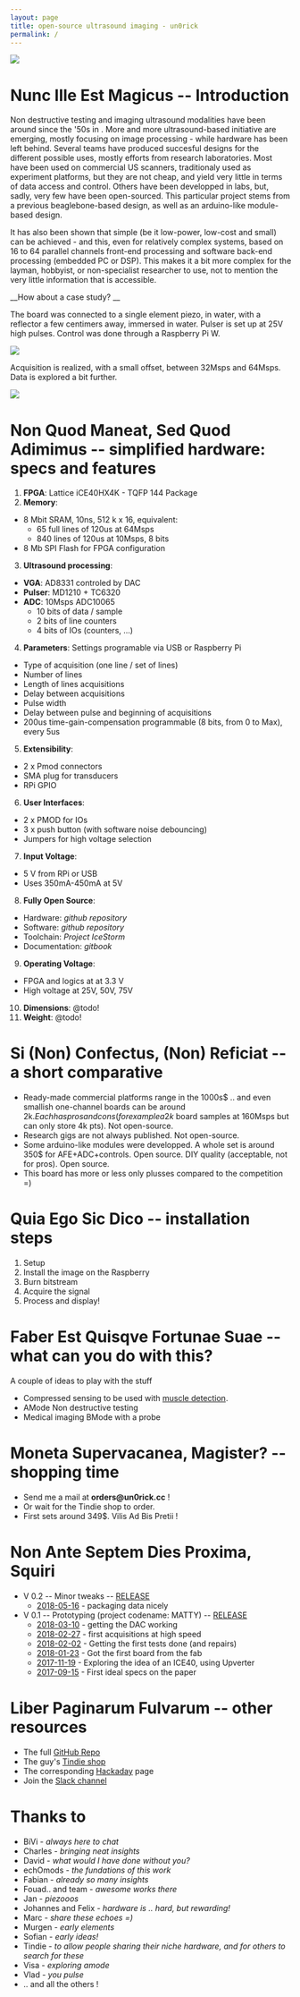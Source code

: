 ```yaml
---
layout: page
title: open-source ultrasound imaging - un0rick 
permalink: /
---
```


![](https://raw.githubusercontent.com/kelu124/echomods/master/matty/images/board/un0desc.png)

# __Nunc Ille Est Magicus__ -- Introduction

Non destructive testing and imaging ultrasound modalities have been around since the '50s in . More and more ultrasound-based initiative are emerging, mostly focusing on image processing - while hardware has been left behind. Several teams have produced succesful designs for the different possible uses, mostly efforts from research laboratories. Most have been used on commercial US scanners, traditionaly used as experiment platforms, but they are not cheap, and yield very little in terms of data access and control. Others have been developped in labs, but, sadly, very few have been open-sourced. This particular project stems from a previous beaglebone-based design, as well as an arduino-like module-based design. 

It has also been shown that simple (be it low-power, low-cost and small) can be achieved - and this, even for relatively complex systems, based on 16 to 64  parallel   channels   front-end  processing and software back-end processing (embedded PC or DSP). This makes it a bit more complex for the layman, hobbyist, or non-specialist researcher to use, not to mention the very little information that is accessible.

__How about a case study? __

The board was connected to a single element piezo, in water, with a reflector a few centimers away, immersed in water. Pulser is set up at 25V high pulses. Control was done through a Raspberry Pi W.

![](https://raw.githubusercontent.com/kelu124/un0rick/master/images/IMG_20180224_195210.jpg)

Acquisition is realized, with a small offset, between 32Msps and 64Msps. Data is explored a bit further.

![](https://raw.githubusercontent.com/kelu124/un0rick/master/images/2018-02-27.jpg)



# __Non Quod Maneat, Sed Quod Adimimus__ -- simplified hardware: specs and features


1. __FPGA__: Lattice iCE40HX4K - TQFP 144 Package
2. __Memory__:
  * 8 Mbit SRAM, 10ns, 512 k x 16, equivalent:
      * 65 full lines of 120us at 64Msps
      * 840 lines of 120us at 10Msps, 8 bits
  * 8 Mb SPI Flash for FPGA configuration 
3. __Ultrasound processing__:
  * __VGA__: AD8331 controled by DAC
  * __Pulser__: MD1210 + TC6320
  * __ADC__: 10Msps ADC10065
    * 10 bits of data / sample
    * 2 bits of line counters
    * 4 bits of IOs (counters, ...) 
4. __Parameters__: Settings programable via USB or Raspberry Pi 
  * Type of acquisition (one line / set of lines)
  * Number of lines
  * Length of lines acquisitions
  * Delay between acquisitions
  * Pulse width 
  * Delay between pulse and beginning of acquisitions
  * 200us time-gain-compensation programmable (8 bits, from 0 to Max), every 5us
5. __Extensibility__:
  * 2 x Pmod connectors
  * SMA plug for transducers
  * RPi GPIO
6. __User Interfaces__:
  * 2 x PMOD for IOs
  * 3 x push button (with software noise debouncing)
  * Jumpers for high voltage selection
7. __Input Voltage__: 
  * 5 V from RPi or USB
  * Uses 350mA-450mA at 5V
8. __Fully Open Source__:
  * Hardware: _github repository_
  * Software: _github repository_
  * Toolchain: _Project IceStorm_
  * Documentation: _gitbook_
9. __Operating Voltage__: 
  * FPGA and logics at at 3.3 V
  * High voltage at 25V, 50V, 75V
10. __Dimensions__: @todo!
11. __Weight__: @todo! 

# __Si (Non) Confectus, (Non) Reficiat__ -- a short comparative

* Ready-made commercial platforms range in the 1000s$ .. and even smallish one-channel boards can be around 2k$. Each has pros and cons (for example a 2k$ board samples at 160Msps but can only store 4k pts). Not open-source.
* Research gigs are not always published. Not open-source.
* Some arduino-like modules were developped. A whole set is around 350$ for AFE+ADC+controls. Open source. DIY quality (acceptable, not for pros). Open source.
* This board has more or less only plusses compared to the competition =)
 

# __Quia Ego Sic Dico__ -- installation steps

1. Setup
2. Install the image on the Raspberry 
3. Burn bitstream
4. Acquire the signal
5. Process and display!

# __Faber Est Quisqve Fortunae Suae__ -- what can you do with this?

A couple of ideas to play with the stuff

* Compressed sensing to be used with [muscle detection]().
* AMode Non destructive testing
* Medical imaging BMode with a probe

# __Moneta Supervacanea, Magister?__ -- shopping time

* Send me a mail at __orders@un0rick.cc__ !
* Or wait for the Tindie shop to order.
* First sets around 349$.  Vilis Ad Bis Pretii !

# __Non Ante Septem Dies Proxima, Squiri__

* V 0.2 -- Minor tweaks -- [RELEASE](https://github.com/kelu124/un0rick/releases/tag/v0.2)
  * [2018-05-16](https://github.com/kelu124/echomods/tree/master/matty/20180516a) - packaging data nicely
* V 0.1 -- Prototyping (project codename: MATTY) -- [RELEASE](https://github.com/kelu124/un0rick/releases/tag/v0.1)
  * [2018-03-10](https://github.com/kelu124/echomods/tree/master/matty/20180310a) - getting the DAC working
  * [2018-02-27](http://un0rick.cc/articles/2018-02/good-news) - first acquisitions at high speed
  * [2018-02-02](http://un0rick.cc/articles/2018-02/first-tests) - Getting the first tests done (and repairs)
  * [2018-01-23](http://un0rick.cc/articles/2018-01/first-board) - Got the first board from the fab
  * [2017-11-19](http://un0rick.cc/articles/2017-11/first-ideas) - Exploring the idea of an ICE40, using Upverter
  * [2017-09-15](http://un0rick.cc/articles/2017-09/uniboard) - First ideal specs on the paper

# __Liber Paginarum Fulvarum__ -- other resources


* The full [GitHub Repo](https://github.com/kelu124/un0rick)
* The guy's [Tindie shop](https://www.tindie.com/stores/kelu124/)
* The corresponding [Hackaday](https://hackaday.io/project/28375-un0rick-an-ice40-ultrasound-board) page
* Join the [Slack channel](https://join.slack.com/usdevkit/shared_invite/MTkxODU5MjU0NjI1LTE0OTY1ODgxMDEtMmYyZTliZDBlZA)

# Thanks to

* BiVi - _always here to chat_
* Charles - _bringing neat insights_
* David - _what would I have done without you?_
* echOmods - _the fundations of this work_
* Fabian - _already so many insights_
* Fouad.. and team - _awesome works there_
* Jan - _piezooos_
* Johannes and Felix - _hardware is .. hard, but rewarding!_
* Marc - _share these echoes =)_
* Murgen - _early elements_
* Sofian - _early ideas!_
* Tindie - _to allow people sharing their niche hardware, and for others to search for these_
* Visa - _exploring amode_
* Vlad - _you pulse_
* .. and all the others !
